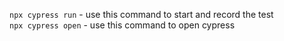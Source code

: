 `npx cypress run` - use this command to start and record the test <br/>
`npx cypress open` - use this command to open cypress